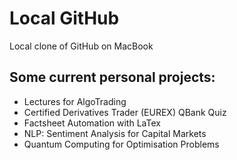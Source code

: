 # Local GitHub 
Local clone of GitHub on MacBook

## Some current personal projects:
- Lectures for AlgoTrading
- Certified Derivatives Trader (EUREX) QBank Quiz
- Factsheet Automation with LaTex
- NLP: Sentiment Analysis for Capital Markets
- Quantum Computing for Optimisation Problems
